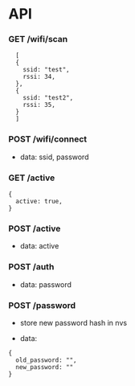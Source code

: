 # API

### GET /wifi/scan

```
  [
  {
    ssid: "test",
    rssi: 34,
  },
  {
    ssid: "test2",
    rssi: 35,
  }
  ]
```

### POST /wifi/connect

- data: ssid, password

### GET /active

```
{
  active: true,
}
```

### POST /active

- data: active

### POST /auth

- data: password

### POST /password

- store new password hash in nvs

- data:
```
{
  old_password: "",
  new_password: ""
}
```
